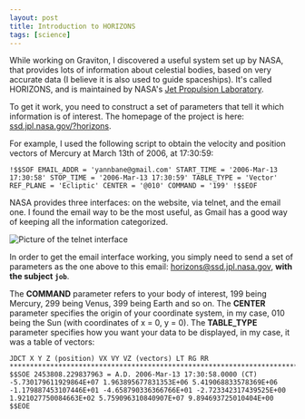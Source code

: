 ```yaml
---
layout: post
title: Introduction to HORIZONS
tags: [science]
---
```



While working on Graviton, I discovered a useful system set up by NASA, that provides lots of information about celestial bodies, based on very accurate data (I believe it is also used to guide spaceships). It's called HORIZONS, and is maintained by NASA's [Jet Propulsion Laboratory](http://www.jpl.nasa.gov/).

To get it work, you need to construct a set of parameters that tell it which information is of interest. The homepage of the project is here: [ssd.jpl.nasa.gov/?horizons](http://ssd.jpl.nasa.gov/?horizons).

For example, I used the following script to obtain the velocity and position vectors of Mercury at March 13th of 2006, at 17:30:59:


    !$$SOF EMAIL_ADDR = 'yannbane@gmail.com' START_TIME = '2006-Mar-13 17:30:58' STOP_TIME = '2006-Mar-13 17:30:59' TABLE_TYPE = 'Vector' REF_PLANE = 'Ecliptic' CENTER = '@010' COMMAND = '199' !$$EOF

NASA provides three interfaces: on the website, via telnet, and the email one. I found the email way to be the most useful, as Gmail has a good way of keeping all the information categorized.

![Picture of the telnet interface](http://res.cloudinary.com/dhngozzmz/image/upload/v1443275138/screenshot_dpfrzf.jpg)

In order to get the email interface working, you simply need to send a set of parameters as the one above to this email: [horizons@ssd.jpl.nasa.gov](mailto://horizons@ssd.jpl.nasa.gov), **with the subject `job`**.

The **COMMAND** parameter refers to your body of interest, 199 being Mercury, 299 being Venus, 399 being Earth and so on. The **CENTER** parameter specifies the origin of your coordinate system, in my case, 010 being the Sun (with coordinates of x = 0, y = 0). The **TABLE_TYPE** parameter specifies how you want your data to be displayed, in my case, it was a table of vectors:

    JDCT X Y Z (position) VX VY VZ (vectors) LT RG RR ******************************************************************************* $$SOE 2453808.229837963 = A.D. 2006-Mar-13 17:30:58.0000 (CT) -5.730179611929864E+07 1.963895677831353E+06 5.419068833578369E+06 -1.179887453107446E+01 -4.658790336366766E+01 -2.723342317439525E+00 1.921027750084663E+02 5.759096310840907E+07 9.894693725010404E+00 $$EOE
